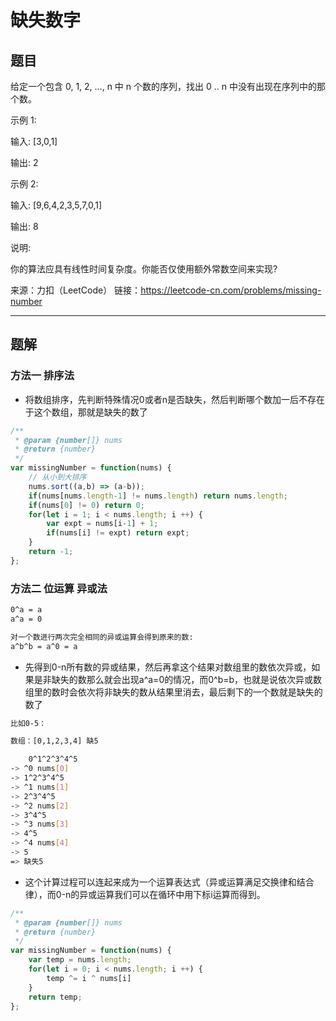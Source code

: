 # 缺失数字

## 题目

给定一个包含 0, 1, 2, ..., n 中 n 个数的序列，找出 0 .. n 中没有出现在序列中的那个数。

示例 1:

输入: [3,0,1]

输出: 2

示例 2:

输入: [9,6,4,2,3,5,7,0,1]

输出: 8

说明:

你的算法应具有线性时间复杂度。你能否仅使用额外常数空间来实现?

来源：力扣（LeetCode）
链接：<https://leetcode-cn.com/problems/missing-number>

---

## 题解

### 方法一 排序法

- 将数组排序，先判断特殊情况0或者n是否缺失，然后判断哪个数加一后不存在于这个数组，那就是缺失的数了

```javascript
/**
 * @param {number[]} nums
 * @return {number}
 */
var missingNumber = function(nums) {
    // 从小到大排序
    nums.sort((a,b) => (a-b));
    if(nums[nums.length-1] != nums.length) return nums.length;
    if(nums[0] != 0) return 0;
    for(let i = 1; i < nums.length; i ++) {
        var expt = nums[i-1] + 1;
        if(nums[i] != expt) return expt;
    }
    return -1;
};
```

### 方法二 位运算 异或法

```bash
0^a = a
a^a = 0

对一个数进行两次完全相同的异或运算会得到原来的数:
a^b^b = a^0 = a
```

- 先得到0-n所有数的异或结果，然后再拿这个结果对数组里的数依次异或，如果是非缺失的数那么就会出现a^a=0的情况，而0^b=b，也就是说依次异或数组里的数时会依次将非缺失的数从结果里消去，最后剩下的一个数就是缺失的数了

```bash
比如0-5：

数组：[0,1,2,3,4] 缺5

    0^1^2^3^4^5
-> ^0 nums[0]
-> 1^2^3^4^5
-> ^1 nums[1]
-> 2^3^4^5
-> ^2 nums[2]
-> 3^4^5
-> ^3 nums[3]
-> 4^5
-> ^4 nums[4]
-> 5
=> 缺失5
```

- 这个计算过程可以连起来成为一个运算表达式（异或运算满足交换律和结合律），而0-n的异或运算我们可以在循环中用下标i运算而得到。

```javascript
/**
 * @param {number[]} nums
 * @return {number}
 */
var missingNumber = function(nums) {
    var temp = nums.length;
    for(let i = 0; i < nums.length; i ++) {
        temp ^= i ^ nums[i]
    }
    return temp;
};
```
